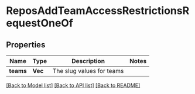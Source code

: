 # ReposAddTeamAccessRestrictionsRequestOneOf

## Properties

Name | Type | Description | Notes
------------ | ------------- | ------------- | -------------
**teams** | **Vec<String>** | The slug values for teams | 

[[Back to Model list]](../README.md#documentation-for-models) [[Back to API list]](../README.md#documentation-for-api-endpoints) [[Back to README]](../README.md)


